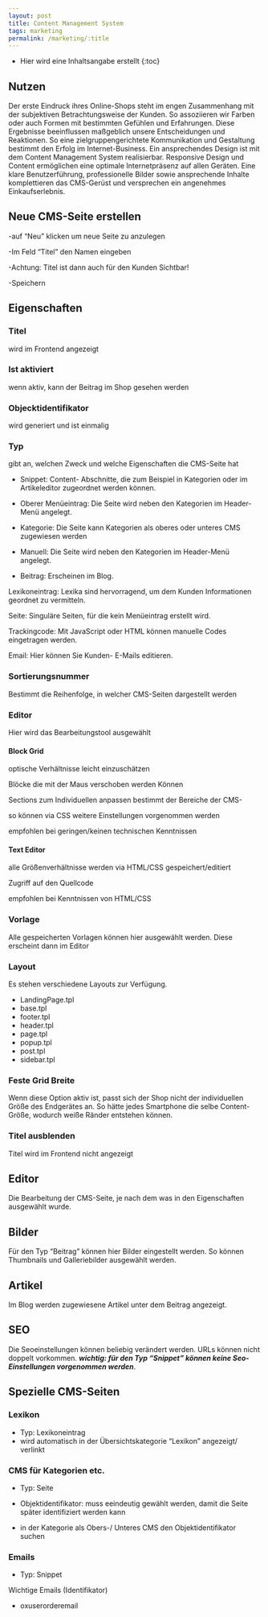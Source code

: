 ```yaml
---
layout: post
title: Content Management System
tags: marketing
permalink: /marketing/:title
---
```


+ Hier wird eine Inhaltsangabe erstellt
      {:toc}


## Nutzen

Der erste Eindruck ihres Online-Shops steht im engen Zusammenhang mit der subjektiven Betrachtungsweise der Kunden. So assoziieren wir Farben oder auch Formen mit bestimmten Gefühlen und Erfahrungen. Diese Ergebnisse beeinflussen maßgeblich unsere Entscheidungen und Reaktionen. So eine zielgruppengerichtete Kommunikation und Gestaltung bestimmt den Erfolg im Internet-Business. Ein ansprechendes Design ist mit dem Content Management System realisierbar. Responsive Design und Content ermöglichen eine optimale Internetpräsenz auf allen Geräten. Eine klare Benutzerführung, professionelle Bilder sowie ansprechende Inhalte komplettieren das CMS-Gerüst und versprechen ein angenehmes Einkaufserlebnis.

## Neue CMS-Seite erstellen

-auf “Neu” klicken um neue Seite zu anzulegen

-Im Feld “Titel” den Namen eingeben

-Achtung: Titel ist dann auch für den Kunden Sichtbar!

-Speichern



## Eigenschaften

### Titel

wird im Frontend angezeigt

### Ist aktiviert

wenn aktiv, kann der Beitrag im Shop gesehen werden

### Objecktidentifikator

wird generiert und ist einmalig

### Typ

gibt an, welchen Zweck und welche Eigenschaften die CMS-Seite hat

- Snippet: Content- Abschnitte, die zum Beispiel in Kategorien oder im Artikeleditor zugeordnet werden können.

- Oberer Menüeintrag: Die Seite wird neben den Kategorien im Header-Menü angelegt.

- Kategorie: Die Seite kann Kategorien als oberes oder unteres CMS zugewiesen werden

- Manuell: Die Seite wird neben den Kategorien im Header-Menü angelegt.

- Beitrag: Erscheinen im Blog.

Lexikoneintrag: Lexika sind hervorragend, um dem Kunden Informationen geordnet zu vermitteln.

Seite: Singuläre Seiten, für die kein Menüeintrag erstellt wird.

Trackingcode: Mit JavaScript oder HTML können manuelle Codes eingetragen werden.

Email: Hier können Sie Kunden- E-Mails editieren.


### Sortierungsnummer

Bestimmt die Reihenfolge, in welcher CMS-Seiten dargestellt werden

### Editor

Hier wird das Bearbeitungstool ausgewählt

#### Block Grid

optische Verhältnisse leicht einzuschätzen

Blöcke die mit der Maus verschoben werden Können

Sections zum Individuellen anpassen bestimmt der Bereiche der CMS-

so können via CSS weitere Einstellungen vorgenommen werden

empfohlen bei geringen/keinen technischen Kenntnissen


#### Text Editor

alle Größenverhältnisse werden via HTML/CSS gespeichert/editiert

Zugriff auf den Quellcode

empfohlen bei Kenntnissen von HTML/CSS

### Vorlage

Alle gespeicherten Vorlagen können hier ausgewählt werden. Diese erscheint dann im Editor

### Layout

Es stehen verschiedene Layouts zur Verfügung.

- LandingPage.tpl
- base.tpl
- footer.tpl
- header.tpl
- page.tpl
- popup.tpl
- post.tpl
- sidebar.tpl

### Feste Grid Breite

Wenn diese Option aktiv ist, passt sich der Shop nicht der individuellen Größe des Endgerätes an. So hätte jedes Smartphone die selbe Content-Größe, wodurch weiße Ränder entstehen können.


### Titel ausblenden

Titel wird im Frontend nicht angezeigt

## Editor

Die Bearbeitung der CMS-Seite, je nach dem was in den Eigenschaften ausgewählt wurde.

## Bilder

Für den Typ “Beitrag” können hier Bilder eingestellt werden. So können Thumbnails und Galleriebilder ausgewählt werden.

## Artikel

Im Blog werden zugewiesene Artikel unter dem Beitrag angezeigt.

## SEO

Die Seoeinstellungen können beliebig verändert werden. URLs können nicht doppelt vorkommen.
***wichtig: für den Typ “Snippet” können keine Seo-Einstellungen vorgenommen werden***.

## Spezielle CMS-Seiten

### Lexikon
- Typ: Lexikoneintrag
- wird automatisch in der Übersichtskategorie “Lexikon” angezeigt/ verlinkt

### CMS für Kategorien etc.

- Typ: Seite

- Objektidentifikator: muss eeindeutig gewählt werden, damit die Seite später identifiziert werden kann

- in der Kategorie als Obers-/ Unteres CMS  den Objektidentifikator suchen

### Emails

- Typ: Snippet

Wichtige Emails (Identifikator)

- oxuserorderemail

